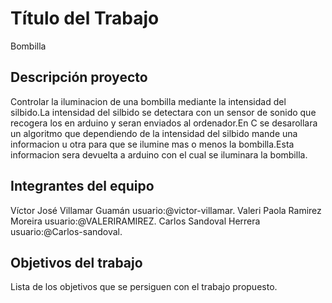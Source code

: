 # Título del Trabajo
 Bombilla
## Descripción proyecto
Controlar la iluminacion de una bombilla mediante la intensidad del silbido.La intensidad del silbido se detectara con un sensor de sonido que recogera los en arduino y seran enviados al ordenador.En C se desarollara un algoritmo que dependiendo de la intensidad del silbido mande una informacion u otra para que se ilumine mas o menos la bombilla.Esta informacion sera devuelta a arduino con el cual se iluminara la bombilla.

## Integrantes del equipo

Víctor José Villamar Guamán  usuario:@victor-villamar.
Valeri Paola Ramirez Moreira usuario:@VALERIRAMIREZ.
Carlos Sandoval Herrera usuario:@Carlos-sandoval.

## Objetivos del trabajo

Lista de los objetivos que se persiguen con el trabajo propuesto.
